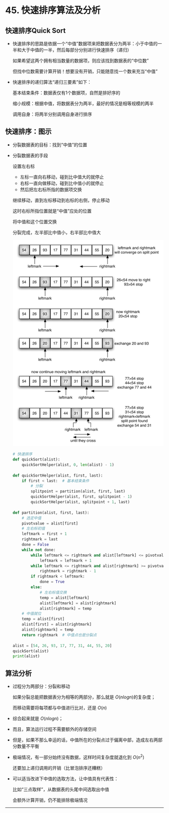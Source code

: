 # 45. 快速排序算法及分析

## 快速排序Quick Sort

- 快速排序的思路是依据一个“中值”数据项来把数据表分为两半：小于中值的一半和大于中值的一半，然后每部分分别进行快速排序（递归）

    如果希望这两个拥有相当数量的数据项，则应该找到数据表的“中位数”

    但找中位数需要计算开销！想要没有开销，只能随意找一个数来充当“中值”

- 快速排序的递归算法“递归三要素”如下：

    基本结束条件：数据表仅有1个数据项，自然是排好序的

    缩小规模：根据中值，将数据表分为两半，最好的情况是相等规模的两半

    调用自身：将两半分别调用自身进行排序

## 快速排序：图示

- 分裂数据表的目标：找到“中值”的位置
- 分裂数据表的手段

    设置左右标

    - 左标一直向右移动，碰到比中值大的就停止
    - 右标一直向做移动，碰到比中值小的就停止
    - 然后把左右标所指的数据项交换

    继续移动，直到左标移动到右标的右侧，停止移动

    这时右标所指位置就是“中值”应处的位置

    将中值和这个位置交换

    分裂完成，左半部比中值小，右半部比中值大

    ![45%20%E5%BF%AB%E9%80%9F%E6%8E%92%E5%BA%8F%E7%AE%97%E6%B3%95%E5%8F%8A%E5%88%86%E6%9E%90%200f7eb1d5dddb41318a6fcdae850fed96.png](45%20%E5%BF%AB%E9%80%9F%E6%8E%92%E5%BA%8F%E7%AE%97%E6%B3%95%E5%8F%8A%E5%88%86%E6%9E%90%200f7eb1d5dddb41318a6fcdae850fed96.png)

    ```python
    # 快速排序
    def quickSort(alist):
        quickSortHelper(alist, 0, len(alist) - 1)

    def quickSortHelper(alist, first, last):
        if first < last:  # 基本结束条件
            # 分裂
            splitpoint = partition(alist, first, last)
            quickSortHelper(alist, first, splitpoint - 1)
            quickSortHelper(alist, splitpoint + 1, last)

    def partition(alist, first, last):
        # 选定中值
        pivotvalue = alist[first]
        # 左右标初值
        leftmark = first + 1
        rightmark = last
        done = False
        while not done:
            while leftmark <= rightmark and alist[leftmark] <= pivotvalue:
                leftmark = leftmark + 1
            while leftmark <= rightmark and alist[rightmark] >= pivotvalue:
                rightmark = rightmark - 1
            if rightmark < leftmark:
                done = True
            else:
                # 左右标值交换
                temp = alist[leftmark]
                alist[leftmark] = alist[rightmark]
                alist[rightmark] = temp
        # 中值就位
        temp = alist[first]
        alist[first] = alist[rightmark]
        alist[rightmark] = temp
        return rightmark  # 中值点也是分裂点

    alist = [54, 26, 93, 17, 77, 31, 44, 55, 20]
    quickSort(alist)
    print(alist)
    ```

## 算法分析

- 过程分为两部分：分裂和移动

    如果分裂总能把数据表分为相等的两部分，那么就是 $O(n log n)$的复杂度；

    而移动需要将每项都与中值进行比对，还是 $O(n)$

- 综合起来就是 $O(nlogn)$；
- 而且，算法运行过程不需要额外的存储空间
- 但是，如果不那么幸运的话，中值所在的分裂点过于偏离中部，造成左右两部分数量不平衡
- 极端情况，有一部分始终没有数据，这样时间复杂度就退化到 $O(n^2)$

    还要加上递归调用的开销（比冒泡排序还糟糕）

- 可以适当改进下中值的选取方法，让中值具有代表性：

    比如“三点取样”，从数据表的头尾中间选取出中值

    会额外计算开销，仍不能排除极端情况

---